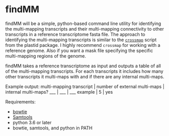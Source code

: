 # findMM

findMM will be a simple, python-based command line utility for identifying the multi-mapping transcripts and their multi-mapping connectivity to other transcripts in a reference transcriptome fasta file. The approach to identifying the multi-mapping transcripts is similar to the [`crossmap`](https://plastid.readthedocs.io/en/latest/generated/plastid.bin.crossmap.html) script from the plastid package. I highly recommend `crossmap` for working with a reference genome. Also if you want a mask file specifying the specific multi-mapping regions of the genome.

findMM takes a reference transcriptome as input and outputs a table of all of the multi-mapping transcripts. For each transcripts it includes how many other transcripts it multi-maps with and if there are any internal multi-maps.

Example output:
multi-mapping transcript | number of external multi-maps | internal multi-maps?
___ | ___ | ___
example | 5 | yes

Requirements:
- [bowtie](http://bowtie-bio.sourceforge.net/index.shtml)
- [Samtools](http://www.htslib.org/)
- python 3.6 or later
- bowtie, samtools, and python in PATH
